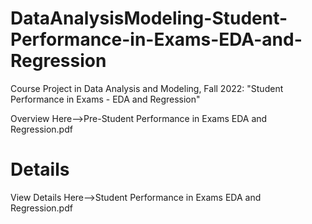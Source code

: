 # DataAnalysisModeling-Student-Performance-in-Exams-EDA-and-Regression
Course Project in Data Analysis and Modeling, Fall 2022: "Student Performance in Exams - EDA and Regression"

Overview Here-->Pre-Student Performance in Exams EDA and Regression.pdf
# Details
View Details Here-->Student Performance in Exams EDA and Regression.pdf
